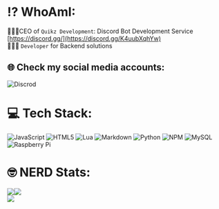 # ⁉️ WhoAmI:
👷🏼‍♂️CEO of <code>Quikz Development</code>: Discord Bot Development Service [https://discord.gg/](https://discord.gg/K4uubXqhYw)
<br>👨🏼‍💻 <code>Developer</code> for Backend solutions<br>


## 🌐 Check my social media accounts:
![Discrod](https://dcbadge.vercel.app/api/shield/436142364181135360) <br>

# 💻 Tech Stack:
![JavaScript](https://img.shields.io/badge/javascript-%23323330.svg?style=for-the-badge&logo=javascript&logoColor=%23F7DF1E) ![HTML5](https://img.shields.io/badge/html5-%23E34F26.svg?style=for-the-badge&logo=html5&logoColor=white) ![Lua](https://img.shields.io/badge/lua-%232C2D72.svg?style=for-the-badge&logo=lua&logoColor=white) ![Markdown](https://img.shields.io/badge/markdown-%23000000.svg?style=for-the-badge&logo=markdown&logoColor=white) ![Python](https://img.shields.io/badge/python-3670A0?style=for-the-badge&logo=python&logoColor=ffdd54) ![NPM](https://img.shields.io/badge/NPM-%23000000.svg?style=for-the-badge&logo=npm&logoColor=white) ![MySQL](https://img.shields.io/badge/mysql-%2300f.svg?style=for-the-badge&logo=mysql&logoColor=white)     ![Raspberry Pi](https://img.shields.io/badge/-RaspberryPi-C51A4A?style=for-the-badge&logo=Raspberry-Pi)
# 🤓 NERD Stats:
![](https://github-readme-stats.vercel.app/api?username=cedriclmao&theme=jolly&hide_border=false&include_all_commits=true&count_private=true)![](https://github-readme-streak-stats.herokuapp.com/?user=cedriclmao&theme=jolly&hide_border=false)<br/>
![](https://github-readme-stats.vercel.app/api/top-langs/?username=cedriclmao&theme=jolly&hide_border=false&include_all_commits=true&count_private=true&layout=compact)
